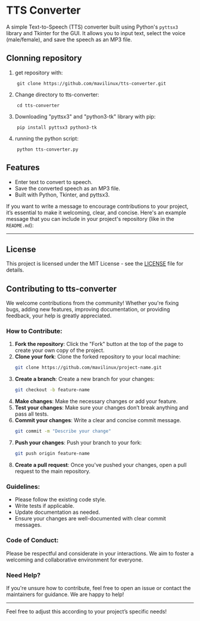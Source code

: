 # TTS Converter

A simple Text-to-Speech (TTS) converter built using Python's `pyttsx3` library and Tkinter for the GUI. It allows you to input text, select the voice (male/female), and save the speech as an MP3 file.

## Clonning repository
1. get repository with:
```
    git clone https://github.com/mavilinux/tts-converter.git
```
2. Change directory to tts-converter:
```
    cd tts-converter
```
3. Downloading "pyttsx3" and "python3-tk" library with pip:
```
    pip install pyttsx3 python3-tk
```
4. running the python script:
```
    python tts-converter.py
```

## Features
- Enter text to convert to speech.
- Save the converted speech as an MP3 file.
- Built with Python, Tkinter, and pyttsx3.

If you want to write a message to encourage contributions to your project, it’s essential to make it welcoming, clear, and concise. Here's an example message that you can include in your project's repository (like in the `README.md`):

---

## License
This project is licensed under the MIT License - see the [LICENSE](LICENSE) file for details.

## Contributing to tts-converter

We welcome contributions from the community! Whether you're fixing bugs, adding new features, improving documentation, or providing feedback, your help is greatly appreciated.

### How to Contribute:
1. **Fork the repository**: Click the "Fork" button at the top of the page to create your own copy of the project.
2. **Clone your fork**: Clone the forked repository to your local machine:
   ```bash
   git clone https://github.com/mavilinux/project-name.git
   ```
3. **Create a branch**: Create a new branch for your changes:
   ```bash
   git checkout -b feature-name
   ```
4. **Make changes**: Make the necessary changes or add your feature.
5. **Test your changes**: Make sure your changes don’t break anything and pass all tests.
6. **Commit your changes**: Write a clear and concise commit message.
   ```bash
   git commit -m "Describe your change"
   ```
7. **Push your changes**: Push your branch to your fork:
   ```bash
   git push origin feature-name
   ```
8. **Create a pull request**: Once you've pushed your changes, open a pull request to the main repository.

### Guidelines:
- Please follow the existing code style.
- Write tests if applicable.
- Update documentation as needed.
- Ensure your changes are well-documented with clear commit messages.
  
### Code of Conduct:
Please be respectful and considerate in your interactions. We aim to foster a welcoming and collaborative environment for everyone.

### Need Help?
If you're unsure how to contribute, feel free to open an issue or contact the maintainers for guidance. We are happy to help!

---

Feel free to adjust this according to your project’s specific needs!
